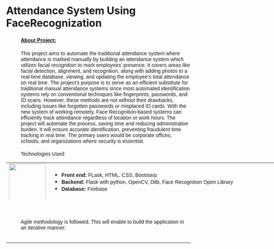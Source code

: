 # Attendance System Using FaceRecognization
  
<body>
<h1 class="p1" style="margin: 0px 0px 0px 40px; font-variant-numeric: normal; font-variant-east-asian: normal; font-stretch: normal; font-size: 13px; line-height: normal; font-family: &quot;Helvetica Neue&quot;;"><u><span style="font-size:14px;">About Project:</span></u></h1>

<p class="p1" style="margin: 0px 0px 0px 40px; font-variant-numeric: normal; font-variant-east-asian: normal; font-stretch: normal; font-size: 13px; line-height: normal; font-family: &quot;Helvetica Neue&quot;;">&nbsp;</p>

<p class="p1" style="margin: 0px 0px 0px 40px; font-variant-numeric: normal; font-variant-east-asian: normal; font-stretch: normal; font-size: 13px; line-height: normal; font-family: &quot;Helvetica Neue&quot;;"><span style="font-size:14px;"><span style="font-family:arial,helvetica,sans-serif;">This project aims to automate the traditional attendance system where attendance is marked manually by building an attendance system which utilizes facial recognition to mark employees' presence. It covers areas like facial detection, alignment, and recognition, along with adding photos to a real-time database, viewing, and updating the employee's total attendance on real time. The project's purpose is to serve as an efficient substitute for traditional manual attendance systems since most automated identification systems rely on conventional techniques like fingerprints, passwords, and ID scans. However, these methods are not without their drawbacks, including issues like forgotten passwords or misplaced ID cards. With the new system of working remotely, Face Recognition-based systems can efficiently track attendance regardless of location or work hours. The project will automate the process, saving time and reducing administrative burden. It will ensure accurate identification, preventing fraudulent time tracking in real time. The primary users would be corporate offices, schools, and organizations where security is essential.</span></span></p>

<p class="p2" style="margin: 0px; font-variant-numeric: normal; font-variant-east-asian: normal; font-stretch: normal; font-size: 13px; line-height: normal; font-family: &quot;Helvetica Neue&quot;; min-height: 15px;">&nbsp;</p>

<p class="p1" style="margin: 0px 0px 0px 40px; font-variant-numeric: normal; font-variant-east-asian: normal; font-stretch: normal; font-size: 13px; line-height: normal; font-family: &quot;Helvetica Neue&quot;;"><span style="font-size:14px;"><span style="font-family:arial,helvetica,sans-serif;">Technologies Used:</span></span></p>

<table align="center" border="0" cellpadding="1" cellspacing="1" style="height:100px;width:800px;">
	<tbody>
		<tr>
			<td style="width: 100px; height: 100px; white-space: nowrap; text-align: center; vertical-align: middle;"><span style="font-size:14px;"><span style="font-family:arial,helvetica,sans-serif;"><img alt="" src="https://media.giphy.com/media/mAZf4H4Pi0wwlj3ZAw/giphy.gif" style="height: 100px; width: 100px;" /></span></span></td>
			<td colspan="2" style="width: 600px; text-align: left; vertical-align: middle; height: 100px;">
			<ul>
				<li class="p1" style="margin-top: 0px; margin-right: 0px; margin-bottom: 0px; font-variant-numeric: normal; font-variant-east-asian: normal; font-stretch: normal; font-size: 13px; line-height: normal; font-family: &quot;Helvetica Neue&quot;;"><span style="font-size:14px;"><span style="font-family:arial,helvetica,sans-serif;"><b>Front end:</b>&nbsp;FLask, HTML, CSS, Bootstarp</span></span></li>
				<li class="p1" style="margin-top: 0px; margin-right: 0px; margin-bottom: 0px; font-variant-numeric: normal; font-variant-east-asian: normal; font-stretch: normal; font-size: 13px; line-height: normal; font-family: &quot;Helvetica Neue&quot;;"><span style="font-size:14px;"><span style="font-family:arial,helvetica,sans-serif;"><b>Backend:</b>&nbsp;Flask with python, OpenCV, Dlib, Face Recognition Open Library</span></span></li>
				<li class="p1" style="margin-top: 0px; margin-right: 0px; margin-bottom: 0px; font-variant-numeric: normal; font-variant-east-asian: normal; font-stretch: normal; font-size: 13px; line-height: normal; font-family: &quot;Helvetica Neue&quot;;"><span style="font-size:14px;"><span style="font-family:arial,helvetica,sans-serif;"><b>Database:</b>&nbsp;Firebase</span></span></li>
			</ul>
			</td>
		</tr>
	</tbody>
</table>

<p class="p1" style="margin: 0px 0px 0px 80px; font-variant-numeric: normal; font-variant-east-asian: normal; font-stretch: normal; font-size: 13px; line-height: normal; font-family: &quot;Helvetica Neue&quot;;">&nbsp;</p>

<p class="p2" style="margin: 0px; font-variant-numeric: normal; font-variant-east-asian: normal; font-stretch: normal; font-size: 13px; line-height: normal; font-family: &quot;Helvetica Neue&quot;; min-height: 15px;">&nbsp;</p>

<p class="p1" style="margin: 0px 0px 0px 40px; font-variant-numeric: normal; font-variant-east-asian: normal; font-stretch: normal; font-size: 13px; line-height: normal; font-family: &quot;Helvetica Neue&quot;;"><span style="font-size:14px;"><span style="font-family:arial,helvetica,sans-serif;">Agile methodology is followed. This will enable to build the application in an iterative manner.</span></span></p>

<p class="p2" style="margin: 0px 0px 0px 40px; font-variant-numeric: normal; font-variant-east-asian: normal; font-stretch: normal; font-size: 13px; line-height: normal; font-family: &quot;Helvetica Neue&quot;; min-height: 15px;">&nbsp;</p>
</body>

<hr/>
